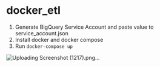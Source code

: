 # docker_etl

1. Generate BigQuery Service Account and paste value to service_account.json
2. Install docker and docker compose
3. Run `docker-compose up`

![Uploading Screenshot (1217).png…]()
